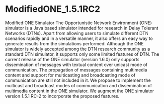 # ModifiedONE_1.5.1RC2
Modified ONE Simulator
The Opportunistic Network Environment (ONE) simulator is a Java based simulator intended for research in Delay Tolerant Networks (DTNs). Apart from allowing users to simulate different DTN scenarios rapidly and in a versatile manner, it also offers an easy way to generate results from the simulations performed. Although the ONE simulator is widely accepted among the DTN research community as a standard DTN simulator, it supports only some limited features of DTN. The current release of the ONE simulator (version 1.6.0) only supports dissemination of messages with textual content over unicast mode of communication. The propagation of messages containing multimedia content and support for multicasting and broadcasting mode of communication are still not included in it. We propose to implement the multicast and broadcast modes of communication and dissemination of multimedia content in the ONE simulator. We augment the ONE simulator version 1.5.1 RC-2 to incorporate the proposed features.
